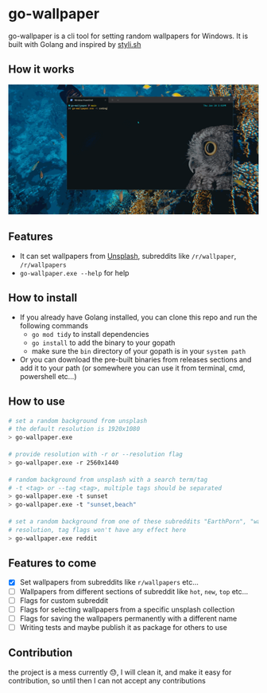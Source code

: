 # go-wallpaper

go-wallpaper is a cli tool for setting random wallpapers for Windows.
It is built with Golang and inspired by [styli.sh](https://github.com/thevinter/styli.sh)

## How it works

![go-wallpaper.gif](./assets/go-wallpaper.gif)

## Features

- It can set wallpapers from [Unsplash](https://unsplash.com), subreddits like `/r/wallpaper`, `/r/wallpapers`
- `go-wallpaper.exe --help` for help

## How to install

- If you already have Golang installed, you can clone this repo and run the following commands
  - `go mod tidy` to install dependencies
  - `go install` to add the binary to your gopath
  - make sure the `bin` directory of your gopath is in your `system path`
- Or you can download the pre-built binaries from releases sections and add it to your path (or somewhere you can use it from terminal, cmd, powershell etc...)

## How to use

```bash
# set a random background from unsplash
# the default resolution is 1920x1080
> go-wallpaper.exe

# provide resolution with -r or --resolution flag
> go-wallpaper.exe -r 2560x1440

# random background from unsplash with a search term/tag
# -t <tag> or --tag <tag>, multiple tags should be separated
> go-wallpaper.exe -t sunset
> go-wallpaper.exe -t "sunset,beach"

# set a random background from one of these subreddits "EarthPorn", "wallpaper", "wallpapers", "multiwall"
# resolution, tag flags won't have any effect here
> go-wallpaper.exe reddit
```

## Features to come

- [x] Set wallpapers from subreddits like `r/wallpapers` etc...
- [ ] Wallpapers from different sections of subreddit like `hot`, `new`, `top` etc...
- [ ] Flags for custom subreddit
- [ ] Flags for selecting wallpapers from a specific unsplash collection
- [ ] Flags for saving the wallpapers permanently with a different name
- [ ] Writing tests and maybe publish it as package for others to use

## Contribution

the project is a mess currently 😓, I will clean it, and make it easy for contribution, so until then I can not accept any contributions

